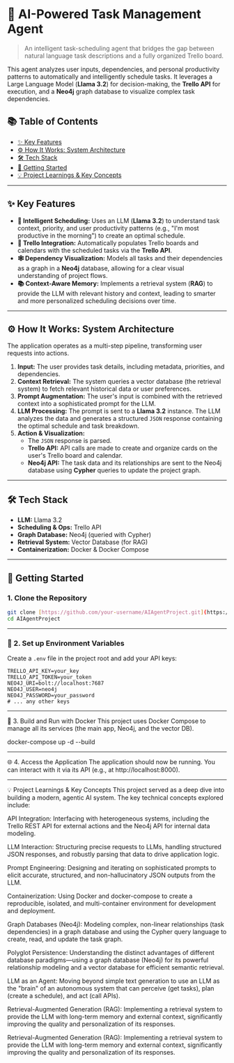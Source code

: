 # 🤖 AI-Powered Task Management Agent

> An intelligent task-scheduling agent that bridges the gap between natural language task descriptions and a fully organized Trello board.

This agent analyzes user inputs, dependencies, and personal productivity patterns to automatically and intelligently schedule tasks. It leverages a Large Language Model (**Llama 3.2**) for decision-making, the **Trello API** for execution, and a **Neo4j** graph database to visualize complex task dependencies.

## 📚 Table of Contents
- [✨ Key Features](#-key-features)
- [⚙️ How It Works: System Architecture](#️-how-it-works-system-architecture)
- [🛠️ Tech Stack](#️-tech-stack)
- [🚀 Getting Started](#-getting-started)
- [💡 Project Learnings & Key Concepts](#-project-learnings--key-concepts)

---

## ✨ Key Features

* **🧠 Intelligent Scheduling:** Uses an LLM (**Llama 3.2**) to understand task context, priority, and user productivity patterns (e.g., "I'm most productive in the morning") to create an optimal schedule.
* **🔄 Trello Integration:** Automatically populates Trello boards and calendars with the scheduled tasks via the **Trello API**.
* **🕸️ Dependency Visualization:** Models all tasks and their dependencies as a graph in a **Neo4j** database, allowing for a clear visual understanding of project flows.
* **📚 Context-Aware Memory:** Implements a retrieval system (**RAG**) to provide the LLM with relevant history and context, leading to smarter and more personalized scheduling decisions over time.

---

## ⚙️ How It Works: System Architecture

The application operates as a multi-step pipeline, transforming user requests into actions.

1.  **Input:** The user provides task details, including metadata, priorities, and dependencies.
2.  **Context Retrieval:** The system queries a vector database (the retrieval system) to fetch relevant historical data or user preferences.
3.  **Prompt Augmentation:** The user's input is combined with the retrieved context into a sophisticated prompt for the LLM.
4.  **LLM Processing:** The prompt is sent to a **Llama 3.2** instance. The LLM analyzes the data and generates a structured `JSON` response containing the optimal schedule and task breakdown.
5.  **Action & Visualization:**
    * The `JSON` response is parsed.
    * **Trello API:** API calls are made to create and organize cards on the user's Trello board and calendar.
    * **Neo4j API:** The task data and its relationships are sent to the Neo4j database using **Cypher** queries to update the project graph.

---

## 🛠️ Tech Stack

* **LLM:** Llama 3.2
* **Scheduling & Ops:** Trello API
* **Graph Database:** Neo4j (queried with Cypher)
* **Retrieval System:** Vector Database (for RAG)
* **Containerization:** Docker & Docker Compose

---

## 🚀 Getting Started

### 1. Clone the Repository
```bash
git clone [https://github.com/your-username/AIAgentProject.git](https://github.com/your-username/AIAgentProject.git)
cd AIAgentProject
```
---

### 🔑 2. Set up Environment Variables
Create a `.env` file in the project root and add your API keys:

```dotenv
TRELLO_API_KEY=your_key
TRELLO_API_TOKEN=your_token
NEO4J_URI=bolt://localhost:7687
NEO4J_USER=neo4j
NEO4J_PASSWORD=your_password
# ... any other keys
```

---
🐳 3. Build and Run with Docker
This project uses Docker Compose to manage all its services (the main app, Neo4j, and the vector DB).

docker-compose up -d --build

---
🌐 4. Access the Application
The application should now be running. You can interact with it via its API (e.g., at http://localhost:8000).

---
💡 Project Learnings & Key Concepts
This project served as a deep dive into building a modern, agentic AI system. The key technical concepts explored include:

API Integration: Interfacing with heterogeneous systems, including the Trello REST API for external actions and the Neo4j API for internal data modeling.

LLM Interaction: Structuring precise requests to LLMs, handling structured JSON responses, and robustly parsing that data to drive application logic.

Prompt Engineering: Designing and iterating on sophisticated prompts to elicit accurate, structured, and non-hallucinatory JSON outputs from the LLM.

Containerization: Using Docker and docker-compose to create a reproducible, isolated, and multi-container environment for development and deployment.

Graph Databases (Neo4j): Modeling complex, non-linear relationships (task dependencies) in a graph database and using the Cypher query language to create, read, and update the task graph.

Polyglot Persistence: Understanding the distinct advantages of different database paradigms—using a graph database (Neo4j) for its powerful relationship modeling and a vector database for efficient semantic retrieval.

LLM as an Agent: Moving beyond simple text generation to use an LLM as the "brain" of an autonomous system that can perceive (get tasks), plan (create a schedule), and act (call APIs).

Retrieval-Augmented Generation (RAG): Implementing a retrieval system to provide the LLM with long-term memory and external context, significantly improving the quality and personalization of its responses.


Retrieval-Augmented Generation (RAG): Implementing a retrieval system to provide the LLM with long-term memory and external context, significantly improving the quality and personalization of its responses.
